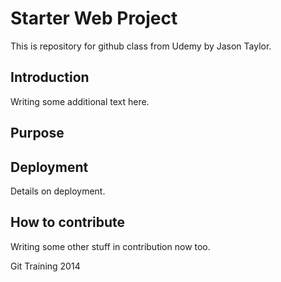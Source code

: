 # Starter Web Project

This is repository for github class from Udemy by Jason Taylor.

## Introduction

Writing some additional text here.

## Purpose

## Deployment

Details on deployment.

## How to contribute

Writing some other stuff in contribution now too.

Git Training 2014
